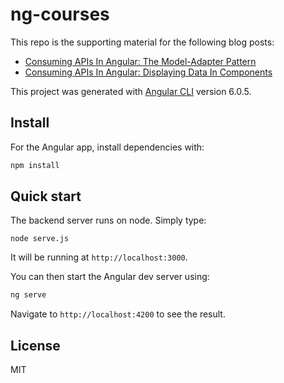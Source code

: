 # ng-courses

This repo is the supporting material for the following blog posts:

- [Consuming APIs In Angular: The Model-Adapter Pattern](https://blog.florimondmanca.com/consuming-apis-in-angular-the-model-adapter-pattern)
- [Consuming APIs In Angular: Displaying Data In Components](https://blog.florimondmanca.com/consuming-apis-in-angular-displaying-data-in-components)

This project was generated with [Angular CLI](https://github.com/angular/angular-cli) version 6.0.5.

## Install

For the Angular app, install dependencies with:

```bash
npm install
```

## Quick start

The backend server runs on node. Simply type:
```
node serve.js
```

It will be running at `http://localhost:3000`.

You can then start the Angular dev server using:

```bash
ng serve
```

Navigate to `http://localhost:4200` to see the result.

## License

MIT
